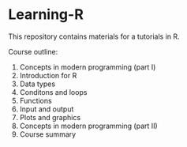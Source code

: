 # Learning-R
This repository contains materials for a tutorials in R.

Course outline:

1. Concepts in modern programming (part I)
2. Introduction for R
3. Data types
4. Conditons and loops
5. Functions
6. Input and output
7. Plots and graphics
8. Concepts in modern programming (part II)
8. Course summary
